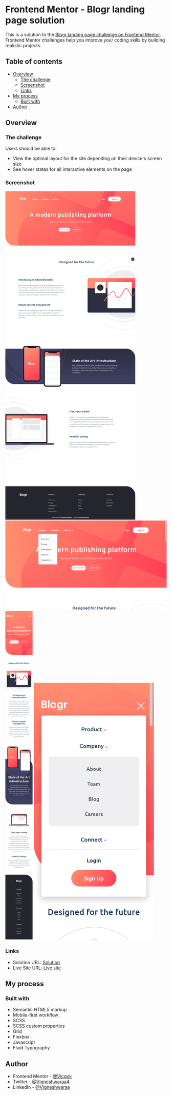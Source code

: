 # Frontend Mentor - Blogr landing page solution

This is a solution to the [Blogr landing page challenge on Frontend Mentor](https://www.frontendmentor.io/challenges/blogr-landing-page-EX2RLAApP). Frontend Mentor challenges help you improve your coding skills by building realistic projects.

## Table of contents

- [Overview](#overview)
  - [The challenge](#the-challenge)
  - [Screenshot](#screenshot)
  - [Links](#links)
- [My process](#my-process)
  - [Built with](#built-with)
- [Author](#author)

## Overview

### The challenge

Users should be able to:

- View the optimal layout for the site depending on their device's screen size
- See hover states for all interactive elements on the page

### Screenshot

![Solution Screenshot](/images/desktop.png)
![Solution Screenshot](/images/desktop-active.png)
![Solution Screenshot](/images/mobile.png)
![Solution Screenshot](/images/mobile-active.png)

### Links

- Solution URL: [Solution]()
- Live Site URL: [Live site](https://vicgok.github.io/Blogr-landing-page/base.html)

## My process

### Built with

- Semantic HTML5 markup
- Mobile-first workflow
- SCSS
- SCSS custom properties
- Grid
- Flexbox
- Javascript
- Fluid Typography

## Author

- Frontend Mentor - [@Vicgok](https://www.frontendmentor.io/profile/Vicgok)
- Twitter - [@Vigneshwaraa4](https://twitter.com/Vigneshwaraa4)
- LinkedIn - [@Vigneshwaraa](https://www.linkedin.com/in/vigneshwaraa1217/)
